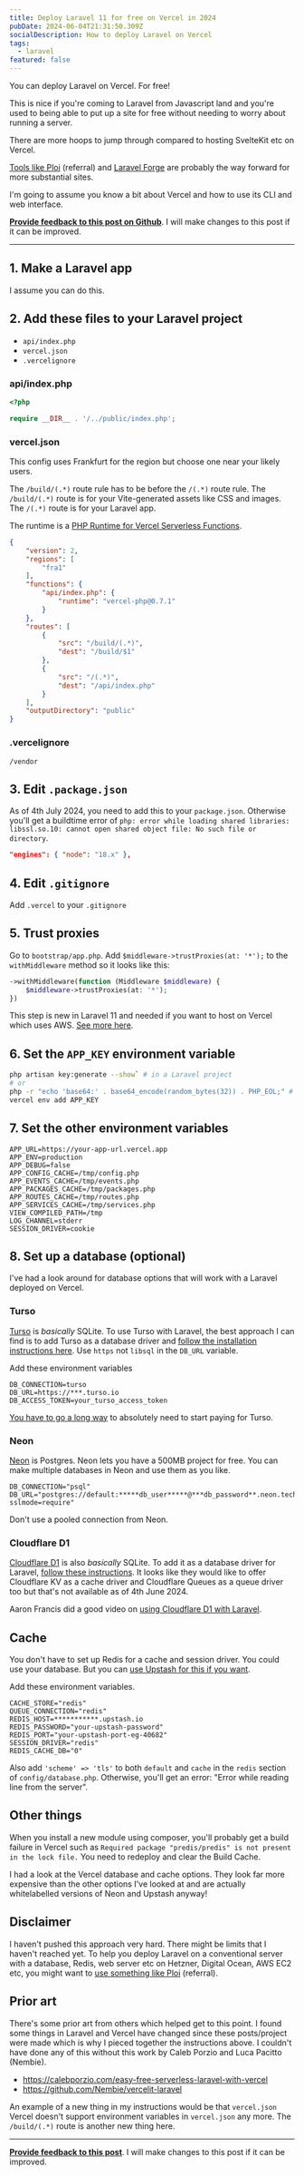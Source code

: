 ```yaml
---
title: Deploy Laravel 11 for free on Vercel in 2024
pubDate: 2024-06-04T21:31:50.309Z
socialDescription: How to deploy Laravel on Vercel
tags:
  - laravel
featured: false
---
```


You can deploy Laravel on Vercel. For free!

This is nice if you're coming to Laravel from Javascript land and you're used to being able to put up a site for free without needing to worry about running a server.

There are more hoops to jump through compared to hosting SvelteKit etc on Vercel.

[Tools like Ploi](https://ploi.io/register?referrer=H1A1JZd9zNVLJ4EimK4I) (referral) and [Laravel Forge](https://forge.laravel.com) are probably the way forward for more substantial sites.

I'm going to assume you know a bit about Vercel and how to use its CLI and web interface.

[**Provide feedback to this post on Github**](https://github.com/edjw/edjw-blog-astro/issues/18). I will make changes to this post if it can be improved.

---

## 1. Make a Laravel app

I assume you can do this.

## 2. Add these files to your Laravel project

- `api/index.php`
- `vercel.json`
- `.vercelignore`

### api/index.php

```php
<?php

require __DIR__ . '/../public/index.php';
```

### vercel.json

This config uses Frankfurt for the region but choose one near your likely users.

The `/build/(.*)` route rule has to be before the `/(.*)` route rule. The `/build/(.*)` route is for your Vite-generated assets like CSS and images. The `/(.*)` route is for your Laravel app.

The runtime is a [PHP Runtime for Vercel Serverless Functions](https://github.com/vercel-community/php).

```json
{
    "version": 2,
    "regions": [
        "fra1"
    ],
    "functions": {
        "api/index.php": {
            "runtime": "vercel-php@0.7.1"
        }
    },
    "routes": [
        {
            "src": "/build/(.*)",
            "dest": "/build/$1"
        },
        {
            "src": "/(.*)",
            "dest": "/api/index.php"
        }
    ],
    "outputDirectory": "public"
}
```


### .vercelignore

```
/vendor
```


## 3. Edit `.package.json`

As of 4th July 2024, you need to add this to your `package.json`. Otherwise you'll get a buildtime error of `php: error while loading shared libraries: libssl.so.10: cannot open shared object file: No such file or directory`.

```json
"engines": { "node": "18.x" },
```

## 4. Edit `.gitignore`

Add `.vercel` to your `.gitignore`

## 5. Trust proxies
Go to `bootstrap/app.php`. Add `$middleware->trustProxies(at: '*');` to the `withMiddleware` method so it looks like this:

```php
->withMiddleware(function (Middleware $middleware) {
    $middleware->trustProxies(at: '*');
})
```

This step is new in Laravel 11 and needed if you want to host on Vercel which uses AWS. [See more here](https://laravel.com/docs/11.x/requests#trusting-all-proxies).

## 6. Set the `APP_KEY` environment variable
```bash
php artisan key:generate --show` # in a Laravel project
# or
php -r "echo 'base64:' . base64_encode(random_bytes(32)) . PHP_EOL;" # elsewhere
vercel env add APP_KEY
```

## 7. Set the other environment variables

```
APP_URL=https://your-app-url.vercel.app
APP_ENV=production
APP_DEBUG=false
APP_CONFIG_CACHE=/tmp/config.php
APP_EVENTS_CACHE=/tmp/events.php
APP_PACKAGES_CACHE=/tmp/packages.php
APP_ROUTES_CACHE=/tmp/routes.php
APP_SERVICES_CACHE=/tmp/services.php
VIEW_COMPILED_PATH=/tmp
LOG_CHANNEL=stderr
SESSION_DRIVER=cookie
```

## 8. Set up a database (optional)

I've had a look around for database options that will work with a Laravel deployed on Vercel.

### Turso
[Turso](https://turso.tech) is *basically* SQLite. To use Turso with Laravel, the best approach I can find is to add Turso as a database driver and [follow the installation instructions here](https://github.com/richan-fongdasen/turso-laravel?tab=readme-ov-file#installation). Use `https` not `libsql` in the `DB_URL` variable.

Add these environment variables

```
DB_CONNECTION=turso
DB_URL=https://***.turso.io
DB_ACCESS_TOKEN=your_turso_access_token
```

[You have to go a long way](https://turso.tech/pricing) to absolutely need to start paying for Turso.

### Neon
[Neon](https://neon.tech) is Postgres. Neon lets you have a 500MB project for free. You can make multiple databases in Neon and use them as you like.

```
DB_CONNECTION="psql"
DB_URL="postgres://default:*****db_user*****@***db_password**.neon.tech:5432/****database_name****?sslmode=require"
```
Don't use a pooled connection from Neon.

### Cloudflare D1

[Cloudflare D1](https://developers.cloudflare.com/d1) is also *basically* SQLite. To add it as a database driver for Laravel, [follow these instructions](https://github.com/renoki-co/l1?tab=readme-ov-file#d1-with-laravel). It looks like they would like to offer Cloudflare KV as a cache driver and Cloudflare Queues as a queue driver too but that's not available as of 4th June 2024.

Aaron Francis did a good video on [using Cloudflare D1 with Laravel](https://www.youtube.com/watch?v=htAOyy3-E9c).

## Cache
You don't have to set up Redis for a cache and session driver. You could use your database. But you can [use Upstash for this if you want](https://upstash.com).

Add these environment variables.

```
CACHE_STORE="redis"
QUEUE_CONNECTION="redis"
REDIS_HOST=***********.upstash.io
REDIS_PASSWORD="your-upstash-password"
REDIS_PORT="your-upstash-port-eg-40682"
SESSION_DRIVER="redis"
REDIS_CACHE_DB="0"
```

Also add `'scheme' => 'tls'` to both `default` and `cache` in the `redis` section of `config/database.php`. Otherwise, you'll get an error: "Error while reading line from the server".

## Other things

When you install a new module using composer, you'll probably get a build failure in Vercel such as `Required package "predis/predis" is not present in the lock file.` You need to redeploy and clear the Build Cache.

I had a look at the Vercel database and cache options. They look far more expensive than the other options I've looked at and are actually whitelabelled versions of Neon and Upstash anyway!

## Disclaimer
I haven't pushed this approach very hard. There might be limits that I haven't reached yet. To help you deploy Laravel on a conventional server with a database, Redis, web server etc on Hetzner, Digital Ocean, AWS EC2 etc, you might want to [use something like Ploi](https://ploi.io/register?referrer=H1A1JZd9zNVLJ4EimK4I) (referral).

## Prior art
There's some prior art from others which helped get to this point. I found some things in Laravel and Vercel have changed since these posts/project were made which is why I pieced together the instructions above. I couldn't have done any of this without this work by Caleb Porzio and Luca Pacitto (Nembie).

- <https://calebporzio.com/easy-free-serverless-laravel-with-vercel>
- <https://github.com/Nembie/vercelit-laravel>

An example of a new thing in my instructions would be that `vercel.json` Vercel doesn't support environment variables in `vercel.json` any more. The `/build/(.*)` route is another new thing here.

---
[**Provide feedback to this post**](https://github.com/edjw/edjw-blog-astro/issues/18). I will make changes to this post if it can be improved.
